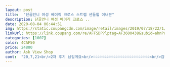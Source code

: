 ```yaml
---
layout: post 
title:  "단골언니 여성 베이직 크로스 스트랩 샌들힐 이너븐" 
description: 단골언니 여성 베이직 크로스 ..
date: 2020-08-04 06:44:51 
img: https://static.coupangcdn.com/image/retail/images/2019/07/18/22/1/7129da21-d7c5-40d9-871e-1e9ec0232a0b.jpg 
linkUrl: https://link.coupang.com/re/AFFSDP?lptag=AF3600438&subid=ahnPublicAsk&pageKey=230982991&itemId=732480095&vendorItemId=5123046898&traceid=V0-113-ec13d26d58f674a6 
categories: [1007] 
color: 4CAF50 
price: 24800 
author: Ask View Shop 
cont:  "20,7,21<br/>2차 후기 남길게요<br/>♧♧♧♧♧♧♧♧♧♧♧♧♧♧♧♧♧♧♧♧♧♧♧♧♧<br/>검정색도 발 편하고 좋아요<br/>고민 좀 하다가... <br/> 그냥 올여름 한철 다른 슈즈랑 번갈아 신을까 하여 신발장에 넣었네요 ㅎ 구매하실 때 참조하시어요<br/>구매 후 6월 중순경 부터 외출 시 간간이 신고 있어 착화감 다시 공유 드려요 신으면서 스트랩도 쬐끔은 늘어난건지 이제 불편감은 거의 못 느끼구요 샌들이 가벼워서, 요근래 갑작스레 가게 된 낮은 산 트레킹도 요 샌들 신고 올라갔었는데, 큰 무리 없이 잘 돌아댕기다 왔답니당<br/>굽이 있는데도 발목 안아프고 푹신해서 발바닥 안아팠고<br/>되어서 교환 신청했더니 핑크색과 같은 신발이<br/>마법같은 신발이예요<br/>많은 분들 이용해보세요<br/>며칠전 딸과 함께 가평의 남이섬 일대를 1박하고 왔는데<br/>무엇보다 라이트핑크 컬러라 외출 시 햇볕 아래 밖에서 보니, 제가 피부가 희어서 그런지, 샌들을 신고 있는 발까지 더 예뻐 보이고 시원해 보여, 기분 좋게 잘 신고 다니고 있네욤 !<br/>무엇보다 족저근막염이 있는 저로서는 폭신폭신<br/>바닥이 폭신폭신 쿠션있고 발에 잘 맞아요<br/>바로 배송되어 왔네요<br/>밖에서 신어보고<br/>발 편하면서도 예쁘게 신을만한 샌들을 찾다가<br/>발에 물집 하나없이 편하게 잘 신고 다녔다면 말다했죠<br/>발편하고 가볍고 무엇보다도 발이 폭신한게 한참을 걸어도 발이 안아플것 같아 집에서 잠깐 신어보고 맘에 드네요<br/>부드러워 발가락, 발등에 물집이 전혀 안생기더라구요<br/>사이즈 정사이즈입니다<br/>상품평도 좋고 내거 찾던 그신발이라 냉큼 샀네요<br/>신고 간 샌들만 이틀 내내 수목원을 비롯 신나게 걸어대녔는데도<br/>신발은 가볍고 사이즈도 잘 맞습니다만... <br/> 굽이 푹신푹신한 소재라 굽전체에 쿠션감이 너무 과하다고 해야 하나.<br/>.<br/> 걷는데 발에 하중이 쫌 많이 실리는 느낌이예요.<br/>.<br/>발에 살이 없는 편인데두 발을 디딜때마다 샌들 앞쪽 크로스 스트랩이 쪼이는 느낌이 들어 좀 불편하고, 그냥 서 있을 때도 크로스부분과 맞물리는 발등살 부분에 압이 가해지면서 살짝 볼록 튀어나와 불편한 느낌이 있습니다.<br/>.<br/> 화면 그대로 화사한 핑크 컬러여서 여성여성한 이미지를 주어 컬러는 만족합니다<br/>올 여름 신발 걱정 끝♡<br/>운동화를 여벌로 챙긴다는게 깜빡하는 바람에<br/>이런 샌들은 처음 신어 봅니다<br/>절대 후회 안하실거예요<br/>종일 신고 다녀도 발 아프지 않을듯해요<br/>짝도 안맞고 발도 불편한 이상한 신발이 배송<br/>참고로 제 발 사이즈가 220 이고 발에 살도 없는 편에 발볼도 넓지 않은 편이어서, 요즘 판매되는 225사이즈를 구매하면 커서 대부분 실패하여 반품하거나, 불편해도 수선비 추가로 지불해 가며 깔창깔고 신거나 했었거든요.<br/> 수선을 해도 계속 신다 보면 무게중심이 앞으로 쏠리면서 발뒤꿈치 부분이 제 발 보다 남게 되어, 구두를 신거나 운동화는 신발앞코 부분 발가락끝쪽으로 화장지 등을 적당히 말아 넣어 신다보니, 불편함도 많고, 샌들 같은 경우도 걸을때마다 앞으로 발이 밀리면서 발뒤꿈치쪽이 많이 남아 민망할 때가 많았답니다.<br/>  건대 요 샌들은 발 볼도 잘 잡아주고 발뒤꿈치 부분도 거의 티 안나게 살짝만 남아서 저한텐 여러모로 고마운 샌들이 되었네요^^♡ 판매자님, 감사해요! 늘 번창하시길요!<br/>핑크 주문했는데 좋아서 검정 하나 더 주문했더니<br/>하고 발 편한게 제일 좋습니다<br/>" 
---
```

